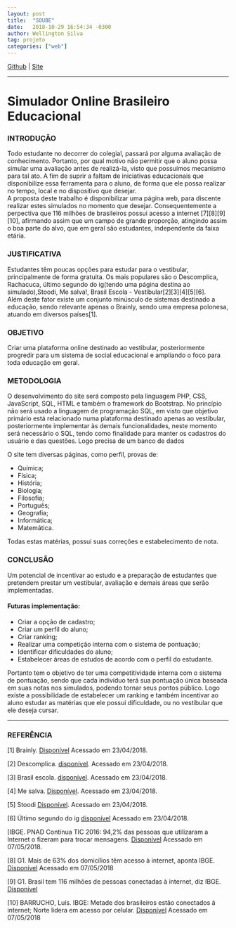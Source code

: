 ```yaml
---
layout: post
title:  "SOUBE"
date:   2018-10-29 16:54:34 -0300
author: Wellington Silva
tag: projeto
categories: ["web"]
---
```


[Github](https://github.com/sswellington/soube) |
[Site](https://sswellington.herokuapp.com/page/SOUBE/index.php)

---

# Simulador Online Brasileiro Educacional

### INTRODUÇÃO

Todo estudante no decorrer do colegial, passará por alguma avaliação de conhecimento. 
Portanto, por qual motivo não permitir que o aluno possa simular uma avaliação antes de realizá-la, visto que possuímos mecanismo para tal ato. 
A fim de suprir a faltam de iniciativas educacionais que disponibilize essa ferramenta para o aluno, de forma que ele possa realizar no tempo, local e no dispositivo que desejar.  
A proposta deste trabalho é disponibilizar uma página web, para discente realizar estes simulados no momento que desejar. Consequentemente a perpectiva que 116 milhões de brasileiros possui acesso a internet [7][8][9][10], afirmando assim que um campo de grande proporção, atingindo assim o boa parte do alvo, que em geral são estudantes, independente da faixa etária.


### JUSTIFICATIVA
Estudantes têm poucas opções para estudar para o vestibular, principalmente de forma gratuita. 
Os mais populares são o Descomplica, Rachacuca, último segundo do ig(tendo uma página destina ao simulado),Stoodi, Me salva!, Brasil Escola - Vestibular[2][3][4][5][6].  
Além deste fator existe um conjunto minúsculo de sistemas destinado a educação, sendo relevante apenas o Brainly, sendo uma empresa polonesa, atuando em diversos países[1].


### OBJETIVO
Criar uma plataforma online destinado ao vestibular, posteriormente progredir para um sistema de social educacional e ampliando o foco para toda educação em geral.


### METODOLOGIA
O desenvolvimento do site será composto pela linguagem PHP, CSS, JavaScript, SQL, HTML e também o framework do Bootstrap. 
No princípio não será usado a linguagem de programação SQL, em visto que objetivo primário está relacionado numa plataforma destinado apenas ao vestibular, posteriormente implementar às demais funcionalidades, neste momento será necessário o SQL, tendo como finalidade para manter os cadastros do usuário e das questões. 
Logo precisa de um banco de dados

O site tem diversas páginas, como perfil, provas de: 

* Química; 
* Física; 
* História; 
* Biologia; 
* Filosofia; 
* Português; 
* Geografia; 
* Informática;  
* Matemática.        

Todas estas matérias, possui suas correções e estabelecimento de nota.

### CONCLUSÃO
Um potencial de incentivar ao estudo e a preparação de estudantes que pretendem prestar um vestibular, avaliação e demais áreas que serão implementadas. 


#### Futuras implementação:
* Criar a opção de cadastro;
* Criar um perfil do aluno;
* Criar ranking;
* Realizar uma competição interna com o sistema de pontuação;
* Identificar dificuldades do aluno;
* Estabelecer áreas de estudos de acordo com o perfil do estudante.

Portanto tem o objetivo de ter uma competitividade interna com o sistema de pontuação, sendo que cada indivíduo terá sua pontuação única baseada em suas notas nos simulados, podendo tornar seus pontos público. Logo existe a possibilidade de estabelecer um ranking e também incentivar ao aluno estudar as matérias que ele possui dificuldade, ou no vestibular que ele deseja cursar.  

--- 

### REFERÊNCIA
 [1] Brainly. [Disponível](https://brainly.com.br/) Acessado em 23/04/2018.


 [2] Descomplica. [disponível](https://descomplica.com.br). Acessado em 23/04/2018.  


 [3] Brasil escola. [disponível](https://vestibular.brasilescola.uol.com.br/enem/simulado/). Acessado em 23/04/2018. 


 [4] Me salva. [Disponível](https://www.mesalva.com/enem-e-vestibulares/simulados). Acessado em 23/04/2018.  


 [5] Stoodi [Disponível](https://www.stoodi.com.br/simulado-enem/). Acessado em 23/04/2018.  


 [6] Último segundo do ig [disponível](http://ultimosegundo.ig.com.br/educacao/simulado-enem/) Acessado em 23/04/2018.  


 [IBGE. PNAD Contínua TIC 2016: 94,2% das pessoas que utilizaram a Internet o fizeram para trocar mensagens. [Disponível](https://agenciadenoticias.ibge.gov.br/agencia-noticias/2013-agencia-de-noticias/releases/20073-pnad-continua-tic-2016-94-2-das-pessoas-que-utilizaram-a-internet-o-fizeram-para-trocar-mensagens.html) Acessado em 07/05/2018.  


 [8] G1. Mais de 63% dos domicílios têm acesso à internet, aponta IBGE. [Disponível](https://g1.globo.com/economia/noticia/mais-de-63-dos-domicilios-tem-acesso-a-internet-aponta-ibge.ghtml) Acessado em 07/05/2018


 [9] G1. Brasil tem 116 milhões de pessoas conectadas à internet, diz IBGE. [Disponível](https://g1.globo.com/economia/tecnologia/noticia%20brasil-tem-116-milhoes-de-pessoas-conectadas-a-internet-diz-ibge.ghtml)


 [10] BARRUCHO, Luís. IBGE: Metade dos brasileiros estão conectados à internet; Norte lidera em acesso por celular. [Disponível](http://www.bbc.com/portuguese/noticias/2015/04/150429_divulgacao_pnad_ibge_lgb) Acessado em 07/05/2018